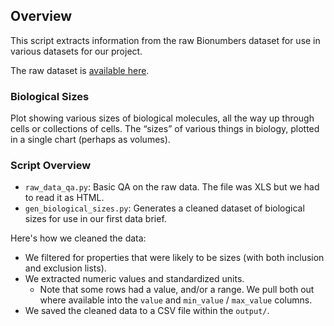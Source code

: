 ## Overview

This script extracts information from the raw Bionumbers dataset for use in various datasets for our project.

The raw dataset is [available here](https://bionumbers.hms.harvard.edu/resources.aspx).

### Biological Sizes

Plot showing various sizes of biological molecules, all the way up through cells or collections of cells. The “sizes” of various things in biology, plotted in a single chart (perhaps as volumes).

### Script Overview

- `raw_data_qa.py`: Basic QA on the raw data. The file was XLS but we had to read it as HTML.
- `gen_biological_sizes.py`: Generates a cleaned dataset of biological sizes for use in our first data brief.

Here's how we cleaned the data:
- We filtered for properties that were likely to be sizes (with both inclusion and exclusion lists).
- We extracted numeric values and standardized units.
    - Note that some rows had a value, and/or a range. We pull both out where available into the `value` and `min_value` / `max_value` columns.
- We saved the cleaned data to a CSV file within the `output/`.